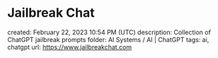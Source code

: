 # Jailbreak Chat

created: February 22, 2023 10:54 PM (UTC)
description: Collection of ChatGPT jailbreak prompts
folder: AI Systems / AI | ChatGPT
tags: ai, chatgpt
url: https://www.jailbreakchat.com